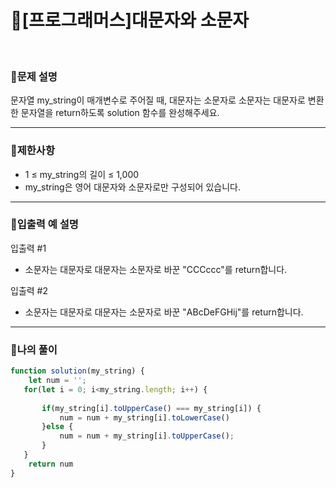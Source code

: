 # 🦄[프로그래머스]대문자와 소문자
<br/>

### 🧡문제 설명
문자열 my_string이 매개변수로 주어질 때, 대문자는 소문자로 소문자는 대문자로 변환한 문자열을 return하도록 solution 함수를 완성해주세요.
***
### 💛제한사항
- 1 ≤ my_string의 길이 ≤ 1,000
- my_string은 영어 대문자와 소문자로만 구성되어 있습니다.
***
### 💙입출력 예 설명
입출력 #1
- 소문자는 대문자로 대문자는 소문자로 바꾼 "CCCccc"를 return합니다.

입출력 #2
- 소문자는 대문자로 대문자는 소문자로 바꾼 "ABcDeFGHij"를 return합니다.
***
### 💜나의 풀이
```javascript
function solution(my_string) {
    let num = '';
   for(let i = 0; i<my_string.length; i++) {
       
       if(my_string[i].toUpperCase() === my_string[i]) {
           num = num + my_string[i].toLowerCase()
       }else {
           num = num + my_string[i].toUpperCase();
       }
   }
    return num
}
```